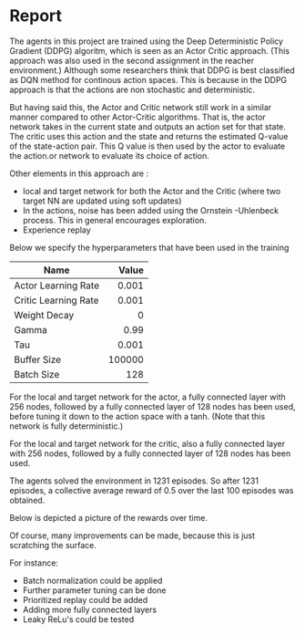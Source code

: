 
# Report

The agents in this project are trained using the Deep Deterministic Policy Gradient (DDPG) algoritm, which is seen as an Actor Critic approach. (This approach was also used in the second assignment in the reacher environment.) Although some researchers think that DDPG is best classified as DQN method for continous action spaces. This is because in the DDPG approach is that the actions are non stochastic and deterministic. 

But having said this, the Actor and Critic network still work in a similar manner compared to other Actor-Critic algorithms. That is, the actor network takes in the current state and outputs an action set for that state. The critic uses this action and the state and returns the estimated Q-value of the state-action pair. This Q value is then used by the actor to evaluate the action.or network to evaluate its choice of action.

Other elements in this approach are :
- local and target network for both the Actor and the Critic (where two target NN are updated using soft updates)
- In the actions, noise has been added using the Ornstein -Uhlenbeck process. This in general encourages exploration.
- Experience replay

Below we specify the hyperparameters that have been used in the training


|Name|Value|
|---|---:|
|Actor Learning Rate|0.001|
|Critic Learning Rate|0.001|
|Weight Decay|0|
|Gamma|0.99|
|Tau|0.001|
|Buffer Size|100000|
|Batch Size|128|


For the local and target network for the actor, a fully connected layer with 256 nodes, followed by a fully connected layer of 128 nodes has been used, before tuning it down to the action space with a tanh. (Note that this network is fully deterministic.)

For the local and target network for the critic, also a fully connected layer with 256 nodes, followed by a fully connected layer of 128 nodes has been used.

The agents solved the environment in  1231 episodes. So after 1231 episodes, a collective average reward of 0.5 over the last 100 episodes was obtained.

Below is depicted a picture of the rewards over time.


Of course, many improvements can be made, because this is just scratching the surface.

For instance:

* Batch normalization could be applied
* Further parameter tuning can be done
* Prioritized replay could be added
* Adding more fully connected layers
* Leaky ReLu's could be tested

